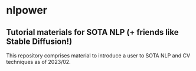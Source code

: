 # nlpower
## Tutorial materials for SOTA NLP (+ friends like Stable Diffusion!)
This repository comprises material to introduce a user to SOTA NLP and CV techniques as of 2023/02. 
